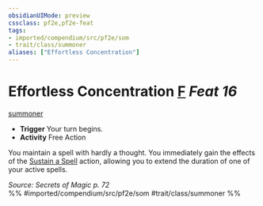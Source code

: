 ```yaml
---
obsidianUIMode: preview
cssclass: pf2e,pf2e-feat
tags:
- imported/compendium/src/pf2e/som
- trait/class/summoner
aliases: ["Effortless Concentration"]
---
```

# Effortless Concentration  [F](chapter-9-playing-the-game.md#Actions "Free Action") *Feat 16*  
[summoner](rules/traits/summoner-som.md)  

- **Trigger** Your turn begins.
- **Activity** Free Action

You maintain a spell with hardly a thought. You immediately gain the effects of the [Sustain a Spell](sustain-a-spell.md) action, allowing you to extend the duration of one of your active spells.

*Source: Secrets of Magic p. 72*  
%% #imported/compendium/src/pf2e/som #trait/class/summoner %%